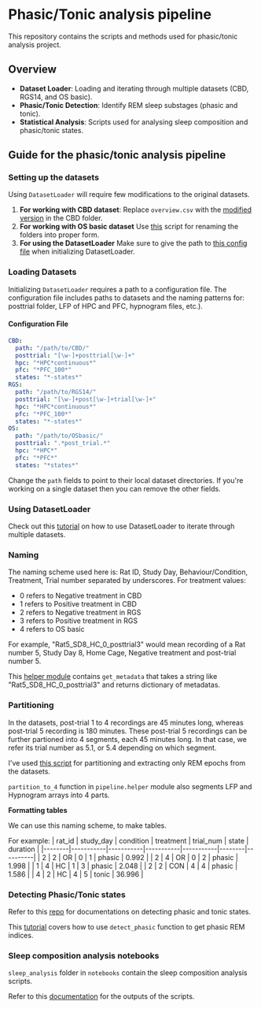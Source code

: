# Phasic/Tonic analysis pipeline
This repository contains the scripts and methods used for phasic/tonic analysis project.

## Overview
- **Dataset Loader**: Loading and iterating through multiple datasets (CBD, RGS14, and OS basic).
- **Phasic/Tonic Detection**: Identify REM sleep substages (phasic and tonic).
- **Statistical Analysis**: Scripts used for analysing sleep composition and phasic/tonic states.

## Guide for the phasic/tonic analysis pipeline
### Setting up the datasets
Using `DatasetLoader` will require few modifications to the original datasets. 
1. **For working with CBD dataset**: Replace `overview.csv` with the [modified version](https://github.com/AbdelRayan/AutomaticSleepScoring/blob/main/Tuguldur/data/overview.csv) in the CBD folder.
2. **For working with OS basic dataset** Use [this](https://github.com/AbdelRayan/AutomaticSleepScoring/blob/main/Tuguldur/data/nameOSbasic.ipynb) script for renaming
the folders into proper form.
3. **For using the DatasetLoader** Make sure to give the path to [this config file](https://github.com/AbdelRayan/AutomaticSleepScoring/blob/main/Tuguldur/data/dataset_loading.yaml) when initializing DatasetLoader.

### Loading Datasets

Initializing `DatasetLoader` requires a path to a configuration file. The configuration file includes paths to datasets and the naming patterns for: posttrial folder, LFP of HPC and PFC, hypnogram files, etc.).

#### Configuration File

```yaml
CBD:
  path: "/path/to/CBD/"
  posttrial: "[\w-]+posttrial[\w-]+"
  hpc: "*HPC*continuous*"
  pfc: "*PFC_100*"
  states: "*-states*"
RGS:
  path: "/path/to/RGS14/"
  posttrial: "[\w-]+post[\w-]+trial[\w-]+"
  hpc: "*HPC*continuous*"
  pfc: "*PFC_100*"
  states: "*-states*"
OS:
  path: "/path/to/OSbasic/"
  posttrial: ".*post_trial.*"
  hpc: "*HPC*"
  pfc: "*PFC*"
  states: "*states*"
```

Change the `path` fields to point to their local dataset directories.
If you're working on a single dataset then you can remove the other fields.

### Using DatasetLoader
Check out this [tutorial](https://github.com/AbdelRayan/AutomaticSleepScoring/blob/main/Tuguldur/notebooks/tutorial_dataset_loader.ipynb) on how to use DatasetLoader to iterate through multiple datasets.

### Naming
The naming scheme used here is: Rat ID, Study Day, Behaviour/Condition, Treatment, Trial number separated by underscores.
For treatment values:
- 0 refers to Negative treatment in CBD
- 1 refers to Positive treatment in CBD
- 2 refers to Negative treatment in RGS
- 3 refers to Positive treatment in RGS
- 4 refers to OS basic
  
For example, "Rat5_SD8_HC_0_posttrial3" would mean recording of a Rat number 5, Study Day 8, Home Cage, Negative treatment and post-trial number 5.

This [helper module](https://github.com/AbdelRayan/AutomaticSleepScoring/blob/main/Tuguldur/pipeline/helper.py) contains `get_metadata` that takes a string like "Rat5_SD8_HC_0_posttrial3" and returns dictionary of metadatas.

### Partitioning
In the datasets, post-trial 1 to 4 recordings are 45 minutes long, whereas post-trial 5 recording is 180 minutes. 
These post-trial 5 recordings can be further partioned into 4 segments, each 45 minutes long. 
In that case, we refer its trial number as 5.1, or 5.4 depending on which segment.

I've used [this script](https://github.com/AbdelRayan/AutomaticSleepScoring/blob/main/Tuguldur/notebooks/old/build_dataset.ipynb)
for partitioning and extracting only REM epochs from the datasets.

`partition_to_4` function in `pipeline.helper` module also segments LFP and Hypnogram arrays into 4 parts. 

**Formatting tables**

We can use this naming scheme, to make tables.

For example:
| rat_id | study_day | condition | treatment | trial_num | state  | duration |
|--------|-----------|-----------|-----------|-----------|--------|----------|
| 2      | 2         | OR        | 0         | 1         | phasic | 0.992    |
| 2      | 4         | OR        | 0         | 2         | phasic | 1.998    |
| 1      | 4         | HC        | 1         | 3         | phasic | 2.048    |
| 2      | 2         | CON       | 4         | 4         | phasic | 1.586    |
| 4      | 2         | HC        | 4         | 5         | tonic  | 36.996   |

### Detecting Phasic/Tonic states
Refer to this [repo](https://github.com/8Nero/phasic_tonic) for documentations on detecting phasic and tonic states.

This [tutorial](https://phasic-tonic.readthedocs.io/en/latest/generated/gallery/tutorial_detect_phasic/) covers how to use `detect_phasic` function to get phasic REM indices.

### Sleep composition analysis notebooks
`sleep_analysis` folder in `notebooks` contain the sleep composition analysis scripts. 

Refer to this [documentation](https://github.com/AbdelRayan/AutomaticSleepScoring/blob/main/Tuguldur/notebooks/sleep_analysis/pipeline_documentation.docx.pdf) for the outputs of the scripts.

